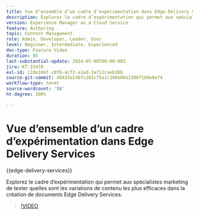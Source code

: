 ```yaml
---
title: Vue d’ensemble d’un cadre d’expérimentation dans Edge Delivery Services
description: Explorez le cadre d’expérimentation qui permet aux spécialistes marketing de tester quelles sont les variations de contenu les plus efficaces dans la création de documents Edge Delivery Services.
version: Experience Manager as a Cloud Service
feature: Authoring
topic: Content Management
role: Admin, Developer, Leader, User
level: Beginner, Intermediate, Experienced
doc-type: Feature Video
duration: 85
last-substantial-update: 2024-05-08T00:00:00Z
jira: KT-15478
exl-id: c2de104f-c0fb-4cf2-a1ad-3a711caeb30b
source-git-commit: 48433a5367c281cf5a1c106b08a1306f1b0e8ef4
workflow-type: tm+mt
source-wordcount: '58'
ht-degree: 100%

---
```


# Vue d’ensemble d’un cadre d’expérimentation dans Edge Delivery Services

{{edge-delivery-services}}

Explorez le cadre d’expérimentation qui permet aux spécialistes marketing de tester quelles sont les variations de contenu les plus efficaces dans la création de documents Edge Delivery Services.

>[!VIDEO](https://video.tv.adobe.com/v/3429061/?learn=on)
